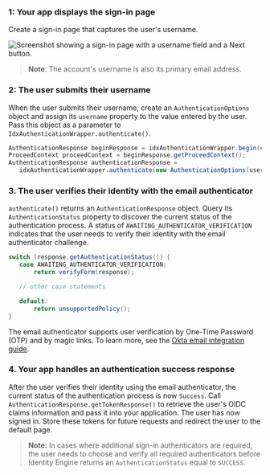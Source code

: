 ### 1: Your app displays the sign-in page

Create a sign-in page that captures the user's username.

<div class="half border">

![Screenshot showing a sign-in page with a username field and a Next button.](/img/pwd-optional/pwd-optional-sign-in-page.png)

</div>

> **Note**: The account's username is also its primary email address.

### 2: The user submits their username

When the user submits their username, create an `AuthenticationOptions` object and assign its `username` property to the value entered by the user. Pass this object as a parameter to `IdxAuthenticationWrapper.authenticate()`.

```java
AuthenticationResponse beginResponse = idxAuthenticationWrapper.begin(constructRequestContext());
ProceedContext proceedContext = beginResponse.getProceedContext();
AuthenticationResponse authenticationResponse =
   idxAuthenticationWrapper.authenticate(new AuthenticationOptions(username), proceedContext);
```

### 3. The user verifies their identity with the email authenticator

`authenticate()` returns an `AuthenticationResponse` object. Query its `AuthenticationStatus` property to discover the current status of the authentication process. A status of `AWAITING_AUTHENTICATOR_VERIFICATION` indicates that the user needs to verify their identity with the email authenticator challenge.

```java
switch (response.getAuthenticationStatus()) {
   case AWAITING_AUTHENTICATOR_VERIFICATION:
       return verifyForm(response);

   // other case statements

   default:
       return unsupportedPolicy();
}
```

The email authenticator supports user verification by One-Time Password (OTP) and by magic links. To learn more, see the [Okta email integration guide](/docs/guides/authenticators-okta-email/java/main/#integrate-email-challenge-with-magic-links).

### 4. Your app handles an authentication success response

After the user verifies their identity using the email authenticator, the current status of the authentication process is now `Success`. Call `AuthenticationResponse.getTokenResponse()` to retrieve the user's OIDC claims information and pass it into your application. The user has now signed in. Store these tokens for future requests and redirect the user to the default page.

> **Note:** In cases where additional sign-in authenticators are required, the user needs to choose and verify all required authenticators before Identity Engine returns an `AuthenticationStatus` equal to `SUCCESS`.
